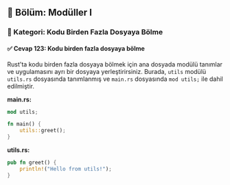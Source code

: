 ## 📘 Bölüm: Modüller I  
### 🔹 Kategori: Kodu Birden Fazla Dosyaya Bölme  
#### ✅ Cevap 123: Kodu birden fazla dosyaya bölme

Rust'ta kodu birden fazla dosyaya bölmek için ana dosyada modülü tanımlar ve uygulamasını ayrı bir dosyaya yerleştirirsiniz. Burada, `utils` modülü `utils.rs` dosyasında tanımlanmış ve `main.rs` dosyasında `mod utils;` ile dahil edilmiştir.

**main.rs:**
```rust
mod utils;

fn main() {
    utils::greet();
}
```

**utils.rs:**
```rust
pub fn greet() {
    println!("Hello from utils!");
}
```
